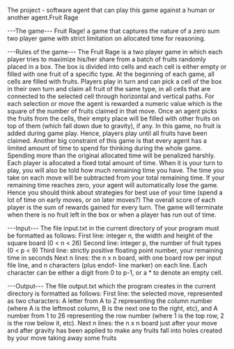 The project - software agent that can play this game against a human or another agent.Fruit Rage

---The game---
Fruit Rage! a game that captures the nature of a zero sum two player game with
strict limitation on allocated time for reasoning.

---Rules of the game---
The Fruit Rage is a two player game in which each player tries to maximize his/her share from a
batch of fruits randomly placed in a box. The box is divided into cells and each cell is either empty
or filled with one fruit of a specific type.
At the beginning of each game, all cells are filled with fruits. Players play in turn and can pick a
cell of the box in their own turn and claim all fruit of the same type, in all cells that are connected
to the selected cell through horizontal and vertical paths. For each selection or move the agent
is rewarded a numeric value which is the square of the number of fruits claimed in that move.
Once an agent picks the fruits from the cells, their empty place will be filled with other fruits on
top of them (which fall down due to gravity), if any. In this game, no fruit is added during game
play. Hence, players play until all fruits have been claimed.
Another big constraint of this game is that every agent has a limited amount of time to spend for
thinking during the whole game. Spending more than the original allocated time will be penalized
harshly. Each player is allocated a fixed total amount of time. When it is your turn to play, you
will also be told how much remaining time you have. The time you take on each move will be
subtracted from your total remaining time. If your remaining time reaches zero, your agent will
automatically lose the game. Hence you should think about strategies for best use of your time
(spend a lot of time on early moves, or on later moves?)
The overall score of each player is the sum of rewards gained for every turn. The game will
terminate when there is no fruit left in the box or when a player has run out of time.

---Input---
The file input.txt in the current directory of your program must be formatted as follows:
First line: integer n, the width and height of the square board (0 < n < 26)
Second line: integer p, the number of fruit types (0 < p < 9)
Third line: strictly positive floating point number, your remaining time in seconds
Next n lines: the n x n board, with one board row per input file line, and n characters (plus endof-
line marker) on each line. Each character can be either a digit from 0 to p-1, or
a * to denote an empty cell.

---Output---
The file output.txt which the program creates in the current directory is
formatted as follows:
First line: the selected move, represented as two characters:
A letter from A to Z representing the column number (where A is the leftmost
column, B is the next one to the right, etc), and
A number from 1 to 26 representing the row number (where 1 is the top row, 2 is
the row below it, etc).
Next n lines: the n x n board just after your move and after gravity has been applied to make
any fruits fall into holes created by your move taking away some fruits
